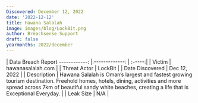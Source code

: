 ```yaml
---
Discovered: December 12, 2022
date: '2022-12-12'
title: Hawana Salalah
image: images/blog/LockBit.png
author: Breachsense Support
draft: false
yearmonths: 2022/december
---
```



| Data Breach Report
------------:     |:-------------:    | :-----:|
| Victim      | hawanasalalah.com      | 
| Threat Actor      | LockBit      | 
| Date Discovered      | Dec 12, 2022      | 
| Description      | Hawana Salalah is Oman’s largest and fastest growing tourism destination. Freehold homes, hotels, dining, activities and more spread across 7km of beautiful sandy white beaches, creating a life that is Exceptional Everyday.       | 
| Leak Size      | N/A      | 

